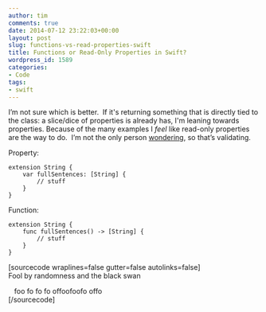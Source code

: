 ```yaml
---
author: tim
comments: true
date: 2014-07-12 23:22:03+00:00
layout: post
slug: functions-vs-read-properties-swift
title: Functions or Read-Only Properties in Swift?
wordpress_id: 1589
categories:
- Code
tags:
- swift
---
```


I’m not sure which is better.  If it's returning something that is directly tied to the class: a slice/dice of properties is already has, I'm leaning towards properties. Because of the many examples I _feel_ like read-only properties are the way to do.  I’m not the only person [wondering](http://stackoverflow.com/questions/24035276/computed-read-only-property-vs-function-in-swift), so that’s validating.




Property:




    
    
    extension String {
        var fullSentences: [String] {
            // stuff
        }
    }
    





Function:




    
    
    extension String {
        func fullSentences() -> [String] {
            // stuff
        }
    }
    





[sourcecode wraplines=false gutter=false autolinks=false]  
Fool by randomness and the black swan




   foo fo fo fo offoofoofo offo  
[/sourcecode]
